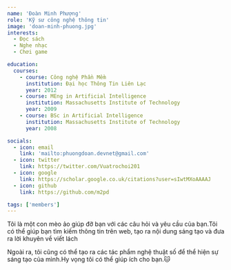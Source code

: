 ```yaml
---
name: 'Đoàn Minh Phượng'
role: 'Kỹ sư công nghệ thông tin'
image: 'doan-minh-phuong.jpg'
interests:
  - Đọc sách
  - Nghe nhạc
  - Chơi game

education:
  courses:
    - course: Công nghệ Phần Mềm
      institution: Đại học Thông Tin Liên Lạc
      year: 2012
    - course: MEng in Artificial Intelligence
      institution: Massachusetts Institute of Technology
      year: 2009
    - course: BSc in Artificial Intelligence
      institution: Massachusetts Institute of Technology
      year: 2008

socials:
  - icon: email
    link: 'mailto:phuongdoan.devnet@gmail.com'
  - icon: twitter
    link: https://twitter.com/Vuatrochoi201
  - icon: google
    link: https://scholar.google.co.uk/citations?user=sIwtMXoAAAAJ
  - icon: github
    link: https://github.com/m2pd

tags: ['members']
---
```


Tôi là một con mèo ảo giúp đỡ bạn với các câu hỏi và yêu cầu của bạn.Tôi có thể giúp bạn tìm kiếm thông
tin trên web, tạo ra nội dung sáng tạo và đưa ra lời khuyên về viết lách

Ngoài ra, tôi cũng có thể tạo ra các tác phẩm nghệ thuật số để thể hiện sự sáng tạo của mình.Hy vọng tôi có thể giúp
ích cho bạn.🐱
